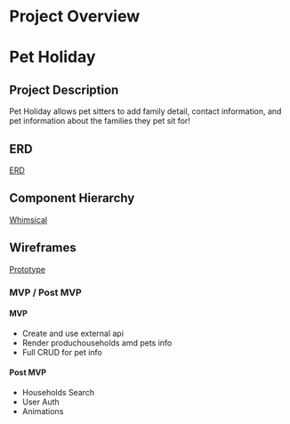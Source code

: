 # Project Overview

# Pet Holiday

## Project Description

Pet Holiday allows pet sitters to add family detail, contact information, and pet information about the families they pet sit for! 

## ERD

[ERD](https://drive.google.com/file/d/1lNN6qXNyKothbvrgjVrdAwklXBNnDnzt/view?usp=sharing)

## Component Hierarchy

[Whimsical](https://whimsical.com/PYe9UkqdjjZzLQxWnuvBDA)


## Wireframes

[Prototype](https://whimsical.com/6Yeu7U4vyBkJfbzkBu6zbu)


### MVP / Post MVP  

#### MVP 

- Create and use external api 
- Render produchouseholds amd pets info
- Full CRUD for pet info

#### Post MVP  

- Households Search
- User Auth
- Animations 








